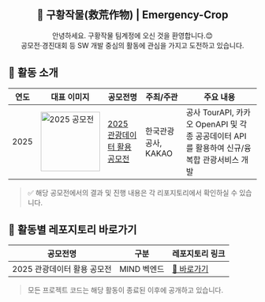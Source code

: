 <h2 align="center">🌾 구황작물(救荒作物) | Emergency-Crop</h2>

<p align="center">
  안녕하세요. 구황작물 팀계정에 오신 것을 환영합니다.😊<br/>
  공모전·경진대회 등 SW 개발 중심의 활동에 관심을 가지고 도전하고 있습니다.
</p>


## 🎯 활동 소개

| 연도 | 대표 이미지 | 공모전명 | 주최/주관 | 주요 내용 | 
|------|----------|------------|-----------|-----------|
| 2025 | <img src="https://github.com/user-attachments/assets/c3eda1a0-cac2-4458-b9bd-498207b916c2" alt="2025 공모전" width="120"/> | [2025 관광데이터 활용 공모전](https://www.2025tourapi.com) | 한국관광공사, KAKAO | 공사 TourAPI, 카카오 OpenAPI 및 각종 공공데이터 API를 활용하여 신규/융복합 관광서비스 개발 | 

> ✅ 해당 공모전에서의 결과 및 진행 내용은 각 리포지토리에서 확인하실 수 있습니다.


## 📂 활동별 레포지토리 바로가기

| 공모전명 | 구분 | 레포지토리 링크 | 
|----------|------------------|------|
| 2025 관광데이터 활용 공모전 | MIND 벡엔드 | [🔗 바로가기](https://github.com/Emergency-Crop/MIND-Server) | 

> 모든 프로젝트 코드는 해당 활동이 종료된 이후에 공개하고 있습니다.
